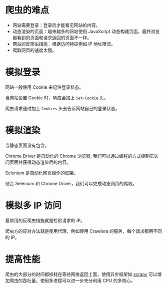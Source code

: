 # 爬虫的难点

- 网站需要登录：登录后才能看见网站的内容。
- 动态渲染的页面：越来越多的网站使用 JavaScript 动态构建页面，最终浏览器看到的页面和请求返回的页面不一样。
- 网站的反爬虫措施：根据访问特征例如 IP 地址限流。
- 爬取网页的速度太慢。

# 模拟登录

网站一般使用 Cookie 来记住登录状态。

当网站设置 Cookie 时，响应会加上 `Set-Cookie` 头。

爬虫请求通过加上 `Cookies` 头去告诉网站自己的登录状态。

# 模拟渲染

当静态页面没有包含。

Chrome Driver 是自动化的 Chrome 浏览器, 我们可以通过编程的方式控制它访问页面并获得动态渲染后的内容。

Selenium 是自动化网页操作的框架。

结合 Selenium 和 Chrome Driver，我们可以完成动态网页的爬取。

# 模拟多 IP 访问

最常用的反爬虫措施就是检验请求的 IP。

爬虫方的应对办法就是使用代理，例如使用 Crawlera 的服务，每个请求都用不同的 IP。

# 提高性能

爬虫的大部分的时间都损耗在等待网络返回上面，使用异步框架如 [scrapy](http://scrapy.readthedocs.io) 可以增加爬虫的吞吐量。使用多进程可以进一步充分利用 CPU 的多核心。
